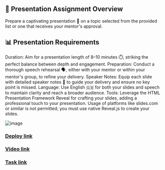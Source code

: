 ## 🎤 Presentation Assignment Overview
Prepare a captivating presentation 🌟 on a topic selected from the provided list or one that receives your mentor's approval.

## 📊 Presentation Requirements

Duration: Aim for a presentation length of 8–10 minutes ⏱️, striking the perfect balance between depth and engagement.
Preparation: Conduct a thorough speech rehearsal 🗣️, either with your mentor or within your mentor's group, to refine your delivery.
Speaker Notes: Equip each slide with detailed speaker notes 📝 to guide your delivery and ensure no key point is missed.
Language: Use English 🇬🇧 for both your slides and speech to maintain clarity and reach a broader audience.
Tools: Leverage the HTML Presentation Framework Reveal for crafting your slides, adding a professional touch to your presentation. Usage of platforms like slides.com or similar is not permitted; you must use native Reveal.js to create your slides.

![image](https://github.com/rolling-scopes-school/tetiana-ket-JSFE2023Q4/assets/99186560/021660fd-3a27-44e4-b1d5-1e3fc5386d04)
### [Deploy link](https://662e28923c7ed9abe653036d--sunny-moonbeam-a5aa78.netlify.app/)
### [Video link](https://www.youtube.com/watch?v=Ex10GjRSxys)
### [Task link](https://github.com/rolling-scopes-school/tasks/tree/master/stage2/tasks/presentation)
